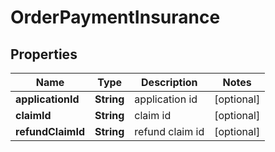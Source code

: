 
# OrderPaymentInsurance

## Properties
Name | Type | Description | Notes
------------ | ------------- | ------------- | -------------
**applicationId** | **String** | application id |  [optional]
**claimId** | **String** | claim id |  [optional]
**refundClaimId** | **String** | refund claim id |  [optional]



